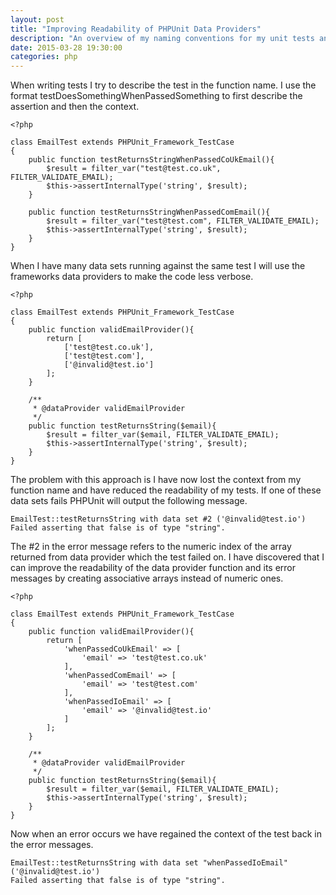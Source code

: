```yaml
---
layout: post
title: "Improving Readability of PHPUnit Data Providers"
description: "An overview of my naming conventions for my unit tests and data providers."
date: 2015-03-28 19:30:00
categories: php
---
```

When writing tests I try to describe the test in the function name. I use the format
testDoesSomethingWhenPassedSomething to first describe the assertion and then the context.  

```
<?php 

class EmailTest extends PHPUnit_Framework_TestCase
{
    public function testReturnsStringWhenPassedCoUkEmail(){
        $result = filter_var("test@test.co.uk", FILTER_VALIDATE_EMAIL);
        $this->assertInternalType('string', $result);
    }

    public function testReturnsStringWhenPassedComEmail(){
        $result = filter_var("test@test.com", FILTER_VALIDATE_EMAIL);
        $this->assertInternalType('string', $result);
    }
}
```

When I have many data sets running against the same test I will use the frameworks data providers to 
make the code less verbose.  

```
<?php 

class EmailTest extends PHPUnit_Framework_TestCase
{
    public function validEmailProvider(){
        return [
            ['test@test.co.uk'],
            ['test@test.com'],
            ['@invalid@test.io']
        ];
    }

    /**
     * @dataProvider validEmailProvider
     */
    public function testReturnsString($email){
        $result = filter_var($email, FILTER_VALIDATE_EMAIL);
        $this->assertInternalType('string', $result);
    }
}
```

The problem with this approach is I have now lost the context from my function name and have reduced 
the readability of my tests. If one of these data sets fails PHPUnit will output the following message.  

```
EmailTest::testReturnsString with data set #2 ('@invalid@test.io')  
Failed asserting that false is of type "string".  
```

The #2 in the error message refers to the numeric index of the array returned from data provider 
which the test failed on. I have discovered that I can improve the readability of the data provider 
function and its error messages by creating  associative arrays instead of numeric ones.  

```
<?php 

class EmailTest extends PHPUnit_Framework_TestCase
{
    public function validEmailProvider(){
        return [
            'whenPassedCoUkEmail' => [
                'email' => 'test@test.co.uk'
            ],
            'whenPassedComEmail' => [
                'email' => 'test@test.com'
            ],
            'whenPassedIoEmail' => [
                'email' => '@invalid@test.io'
            ]
        ];
    }

    /**
     * @dataProvider validEmailProvider
     */
    public function testReturnsString($email){
        $result = filter_var($email, FILTER_VALIDATE_EMAIL);
        $this->assertInternalType('string', $result);
    }
}
```

Now when an error occurs we have regained the context of the test back in the error messages.  

```
EmailTest::testReturnsString with data set "whenPassedIoEmail" ('@invalid@test.io')  
Failed asserting that false is of type "string".  
```

